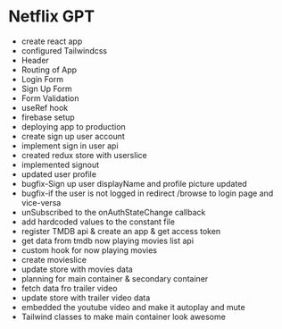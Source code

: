# Netflix GPT

- create react app
- configured Tailwindcss
- Header
- Routing of App
- Login Form
- Sign Up Form
- Form Validation
- useRef hook
- firebase setup
- deploying app to production
- create sign up user account
- implement sign in user api
- created redux store with userslice
- implemented signout
- updated user profile
- bugfix-Sign up user displayName and profile picture updated
- bugfix-if the user is not logged in redirect /browse to login page and vice-versa
- unSubscribed to the onAuthStateChange callback
- add hardcoded values to the constant file
- register TMDB api & create an app & get access token
- get data from tmdb now playing movies list api
- custom hook for now playing movies
- create movieslice
- update store with movies data
- planning for main container & secondary container
- fetch data fro trailer video
- update store with trailer video data
- embedded the youtube video and make it autoplay and mute
- Tailwind classes to make main container look awesome
